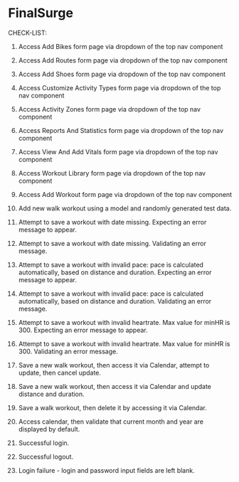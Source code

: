 # FinalSurge

CHECK-LIST:
1. Access Add Bikes form page via dropdown of the top nav component
2. Access Add Routes form page via dropdown of the top nav component
3. Access Add Shoes form page via dropdown of the top nav component
4. Access Customize Activity Types form page via dropdown of the top nav component
5. Access Activity Zones form page via dropdown of the top nav component
6. Access Reports And Statistics form page via dropdown of the top nav component
7. Access View And Add Vitals form page via dropdown of the top nav component
8. Access Workout Library form page via dropdown of the top nav component

9. Access Add Workout form page via dropdown of the top nav component
10. Add new walk workout using a model and randomly generated test data.
11. Attempt to save a workout with date missing. Expecting an error message to appear.
12. Attempt to save a workout with date missing. Validating an error message.
13. Attempt to save a workout with invalid pace: pace is calculated automatically, based on distance and duration. Expecting an error message to appear.
14. Attempt to save a workout with invalid pace: pace is calculated automatically, based on distance and duration. Validating an error message.
15. Attempt to save a workout with invalid heartrate. Max value for minHR is 300. Expecting an error message to appear.
16. Attempt to save a workout with invalid heartrate. Max value for minHR is 300. Validating an error message.
17. Save a new walk workout, then access it via Calendar, attempt to update, then cancel update.
18. Save a new walk workout, then access it via Calendar and update distance and duration.
19. Save a walk workout, then delete it by accessing it via Calendar.

20. Access calendar, then validate that current month and year are displayed by default.

21. Successful login.
22. Successful logout.
23. Login failure - login and password input fields are left blank.

